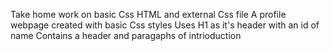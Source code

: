Take home work on basic Css
HTML and external Css file
A profile webpage created with basic Css styles
Uses H1 as it's header with an id of name
Contains a header and paragaphs of intrioduction




